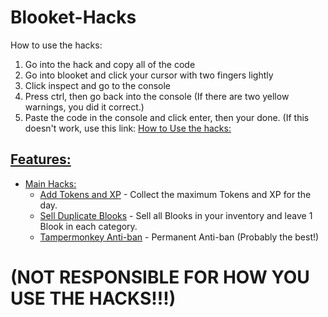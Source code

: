 # Blooket-Hacks
How to use the hacks:
 1. Go into the hack and copy all of the code
 2. Go into blooket and click your cursor with two fingers lightly
 3. Click inspect and go to the console
 4. Press ctrl, then go back into the console (If there are two yellow warnings, you did it correct.)
 5. Paste the code in the console and click enter, then your done. (If this doesn't work, use this link: <a href="https://www.youtube.com/watch?v=fnclOY-l6MI">How to Use the hacks:

## Features:
- Main Hacks:
    - <a href="https://github.com/e1du/Blooket-Hacks/blob/main/Main-Hacks/Add-Tokens-And-XP.js">Add Tokens and XP</a> - Collect the maximum Tokens and XP for the day.
    - <a href="https://github.com/e1du/Blooket-Hacks/blob/main/Main-Hacks/Sell-Dupe-Blooks.js">Sell Duplicate Blooks</a> - Sell all Blooks in your inventory and leave 1 Blook in each category.
    - <a href="https://github.com/e1du/Blooket-Hacks/blob/main/Main-Hacks/Tampermonkey-Anti-ban">Tampermonkey Anti-ban</a> - Permanent Anti-ban (Probably the best!)

# (NOT RESPONSIBLE FOR HOW YOU USE THE HACKS!!!)
